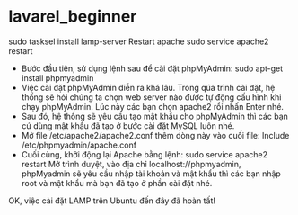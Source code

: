 # lavarel_beginner

sudo tasksel install lamp-server
Restart apache
sudo service apache2 restart

* Bước đầu tiên, sử dụng lệnh sau để cài đặt phpMyAdmin:
sudo apt-get install phpmyadmin
* Việc cài đặt phpMyAdmin diễn ra khá lâu. Trong qúa trình cài đặt, hệ thống sẽ hỏi chúng ta chọn web server nào được tự động cấu hình khi chạy phpMyAdmin. Lúc này các bạn chọn apache2 rồi nhấn Enter nhé.
* Sau đó, hệ thống sẽ yêu cầu tạo mật khẩu cho phpMyAdmin thì các bạn cứ dùng mật khẩu đã tạo ở bước cài đặt MySQL luôn nhé.
* Mở file /etc/apache2/apache2.conf thêm dòng này vào cuối file:
Include /etc/phpmyadmin/apache.conf
* Cuối cùng, khởi động lại Apache bằng lệnh:
sudo service apache2 restart
Mở trình duyệt, vào địa chỉ localhost://phpmyadmin, phpMyadmin sẽ yêu cầu nhập tài khoản và mật khẩu thì các bạn nhập root và mật khẩu mà bạn đã tạo ở phần cài đặt nhé.

OK, việc cài đặt LAMP trên Ubuntu đến đây đã hoàn tất!


